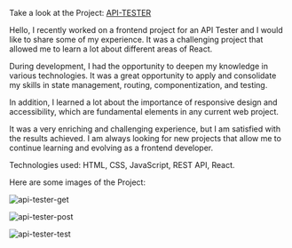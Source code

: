 Take a look at the Project: [API-TESTER](https://api-tester-b9e21.web.app/)

Hello, I recently worked on a frontend project for an API Tester and I would like to share some of my experience. It was a challenging project that allowed me to learn a lot about different areas of React.

During development, I had the opportunity to deepen my knowledge in various technologies. It was a great opportunity to apply and consolidate my skills in state management, routing, componentization, and testing.

In addition, I learned a lot about the importance of responsive design and accessibility, which are fundamental elements in any current web project.

It was a very enriching and challenging experience, but I am satisfied with the results achieved. I am always looking for new projects that allow me to continue learning and evolving as a frontend developer.

Technologies used: HTML, CSS, JavaScript, REST API, React.

Here are some images of the Project:

![api-tester-get](https://github.com/PedroRennaMoore/api-tester/assets/113116512/c3d491f8-f118-42c9-bcb2-97f2a2e93712)

![api-tester-post](https://github.com/PedroRennaMoore/api-tester/assets/113116512/2f0e8c25-249e-43c0-a827-914438163524)

![api-tester-test](https://github.com/PedroRennaMoore/api-tester/assets/113116512/3d3fd73e-c2a4-4651-ae8f-ed3b7370bb9f)

